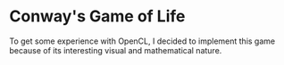 # Conway's Game of Life

To get some experience with OpenCL, I decided to implement this game because of its interesting visual and mathematical nature.